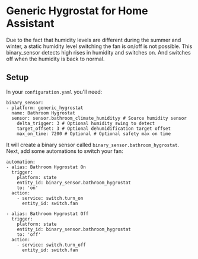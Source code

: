 # Generic Hygrostat for Home Assistant

Due to the fact that humidity levels are different during the summer and winter, a static humidity level switching the fan is on/off is not possible. This binary_sensor detects high rises in humidity and switches on. And switches off when the humidity is back to normal.

## Setup
In your `configuration.yaml` you'll need:

```
binary_sensor:
- platform: generic_hygrostat
  name: Bathroom Hygrostat
  sensor: sensor.bathroom_climate_humidityy # Source humidity sensor
    delta_trigger: 3 # Optional humidity swing to detect
    target_offset: 3 # Optional dehumidification target offset
    max_on_time: 7200 # Optional # Optional safety max on time
```
It will create a binary sensor called `binary_sensor.bathroom_hygrostat`. 
Next, add some automations to switch your fan:

```
automation:
- alias: Bathroom Hygrostat On
  trigger:
    platform: state
    entity_id: binary_sensor.bathroom_hygrostat
    to: 'on'
  action:
    - service: switch.turn_on
      entity_id: switch.fan

- alias: Bathroom Hygrostat Off
  trigger:
    platform: state
    entity_id: binary_sensor.bathroom_hygrostat
    to: 'off'
  action:
    - service: switch.turn_off
      entity_id: switch.fan
```